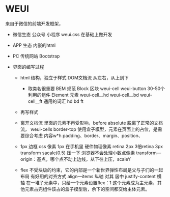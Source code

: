 # WEUI
  来自于微信的前端开发框架，
  - 微信生态 公众号 小程序
  weui.css 在基础上做开发
  - APP 生态
  内嵌的html
  - PC 传统网站 Bootstrap

  - 界面的编写过程
    - html 结构，独立于样式
      DOM文档流  从左右，从上到下
      - 取类名很重要
      BEM 规范
      Block 区块 weui-cell
      weui-button 30-50个利用的组件
      Element 元素
      weui-cell__hd 
      weui-cell__bd 
      weui-cell__ft
      通用的词汇 hd bd ft 
    - 再写样式

    - 离开文档流
      里面的元素不再受影响，before absolute 脱离了正常的文档流，
      weui-cells  border-top 使用盒子模型，元素在页面上的占位，是需要综合考虑  内容w*h padding、border、margin、position、
    - 1px 边框
      css 像素 1px 在手机里
      硬件物理像素  retina 2px 3倍retina 3px transform sacale(0.5) 压一下
      浏览器不会处理小数点像素 transform—origin：基点，哪个点不动上边线，从下往上压，scaleY

    - flex
      不受块级的约束，它的内部是一个新世界弹性布局是父与子们的一起布局
      有好用的对齐方式  align—items  纵轴
      对其 居中 justify-content 横轴
      在一堆子元素中，只给一个元素设置flex：1  这个元素成为主元素，其他元素占完组件该占的盒子模型后，余下的空间都交给主体元素。